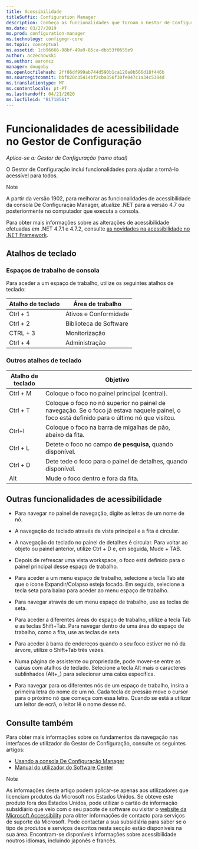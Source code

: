 ```yaml
---
title: Acessibilidade
titleSuffix: Configuration Manager
description: Conheça as funcionalidades que tornam o Gestor de Configuração acessível a todos.
ms.date: 03/27/2019
ms.prod: configuration-manager
ms.technology: configmgr-core
ms.topic: conceptual
ms.assetid: 1cb96666-98bf-49a9-85ca-dbb53f0655e9
author: aczechowski
ms.author: aaroncz
manager: dougeby
ms.openlocfilehash: 2ff86df999ab744d590b1ca120a8b566d18f446b
ms.sourcegitcommit: bbf820c35414bf2cba356f30fe047c1a34c5384d
ms.translationtype: MT
ms.contentlocale: pt-PT
ms.lasthandoff: 04/21/2020
ms.locfileid: "81718561"
---
```

# <a name="accessibility-features-in-configuration-manager"></a>Funcionalidades de acessibilidade no Gestor de Configuração

*Aplica-se a: Gestor de Configuração (ramo atual)*


O Gestor de Configuração inclui funcionalidades para ajudar a torná-lo acessível para todos.

> [!Note]  
> A partir da versão 1902, para melhorar as funcionalidades de acessibilidade da consola De Configuração Manager, atualize .NET para a versão 4.7 ou posteriormente no computador que executa a consola. <!-- SCCMDocs-pr issue #3228 -->  
> 
> Para obter mais informações sobre as alterações de acessibilidade efetuadas em .NET 4.7.1 e 4.7.2, consulte [as novidades na acessibilidade no .NET Framework](https://docs.microsoft.com/dotnet/framework/whats-new/whats-new-in-accessibility).  



## <a name="keyboard-shortcuts"></a>Atalhos de teclado

### <a name="console-workspaces"></a>Espaços de trabalho de consola

Para aceder a um espaço de trabalho, utilize os seguintes atalhos de teclado:  

|Atalho de teclado| Área de trabalho|
|--------|--------|  
|Ctrl + 1| Ativos e Conformidade|
|Ctrl + 2|  Biblioteca de Software|
|CTRL + 3|  Monitorização|
|Ctrl + 4|  Administração|


### <a name="other-keyboard-shortcuts"></a>Outros atalhos de teclado

|Atalho de teclado|  Objetivo|
|--------|--------|  
|Ctrl + M|Coloque o foco no painel principal (central).|
|Ctrl + T|Coloque o foco no nó superior no painel de navegação. Se o foco já estava naquele painel, o foco está definido para o último nó que visitou.|
|Ctrl+I|Coloque o foco na barra de migalhas de pão, abaixo da fita.|
|Ctrl + L|Detete o foco no campo **de pesquisa,** quando disponível.|
|Ctrl + D|Dete tede o foco para o painel de detalhes, quando disponível.|
|Alt     |Mude o foco dentro e fora da fita.|



## <a name="other-accessibility-features"></a>Outras funcionalidades de acessibilidade

- Para navegar no painel de navegação, digite as letras de um nome de nó.

- A navegação do teclado através da vista principal e a fita é circular.

- A navegação do teclado no painel de detalhes é circular. Para voltar ao objeto ou painel anterior, utilize Ctrl + D e, em seguida, Mude + TAB.

- Depois de refrescar uma vista workspace, o foco está definido para o painel principal desse espaço de trabalho.

- Para aceder a um menu espaço de trabalho, selecione a tecla Tab até que o ícone Expandir/Colapso esteja focado. Em seguida, selecione a tecla seta para baixo para aceder ao menu espaço de trabalho.  

- Para navegar através de um menu espaço de trabalho, use as teclas de seta.  

- Para aceder a diferentes áreas do espaço de trabalho, utilize a tecla Tab e as teclas Shift+Tab. Para navegar dentro de uma área do espaço de trabalho, como a fita, use as teclas de seta.  

- Para aceder à barra de endereços quando o seu foco estiver no nó da árvore, utilize o Shift+Tab três vezes.  

- Numa página de assistente ou propriedade, pode mover-se entre as caixas com atalhos de teclado. Selecione a tecla Alt mais o caracteres sublinhados (Alt+_) para selecionar uma caixa específica.     

- Para navegar para os diferentes nós de um espaço de trabalho, insira a primeira letra do nome de um nó. Cada tecla de pressão move o cursor para o próximo nó que começa com essa letra. Quando se está a utilizar um leitor de ecrã, o leitor lê o nome desse nó.



## <a name="see-also"></a>Consulte também

Para obter mais informações sobre os fundamentos da navegação nas interfaces de utilizador do Gestor de Configuração, consulte os seguintes artigos:
- [Usando a consola De Configuração Manager](../servers/manage/admin-console.md)  
- [Manual do utilizador do Software Center](software-center.md)

> [!NOTE]  
> As informações deste artigo podem aplicar-se apenas aos utilizadores que licenciam produtos da Microsoft nos Estados Unidos. Se obteve este produto fora dos Estados Unidos, pode utilizar o cartão de informação subsidiário que veio com o seu pacote de software ou visitar o [website da Microsoft Accessibility](https://go.microsoft.com/fwlink/?LinkId=8431) para obter informações de contacto para serviços de suporte da Microsoft. Pode contactar a sua subsidiária para saber se o tipo de produtos e serviços descritos nesta secção estão disponíveis na sua área. Encontram-se disponíveis informações sobre acessibilidade noutros idiomas, incluindo japonês e francês.  

